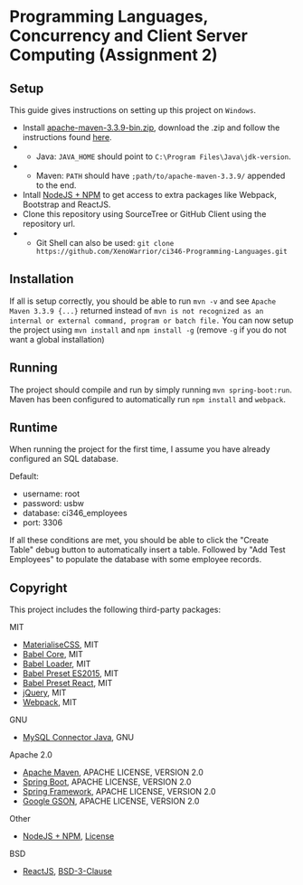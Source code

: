 # Programming Languages, Concurrency and Client Server Computing (Assignment 2)

## Setup
This guide gives instructions on setting up this project on `Windows`.

* Install [apache-maven-3.3.9-bin.zip](http://www.mirrorservice.org/sites/ftp.apache.org/maven/maven-3/3.3.9/binaries/apache-maven-3.3.9-bin.zip), download the .zip and follow the instructions found [here](https://maven.apache.org/install.html).
* * Java: `JAVA_HOME` should point to `C:\Program Files\Java\jdk-version`.
* * Maven: `PATH` should have `;path/to/apache-maven-3.3.9/` appended to the end.
* Intall [NodeJS + NPM](https://nodejs.org/en/) to get access to extra packages like Webpack, Bootstrap and ReactJS.
* Clone this repository using SourceTree or GitHub Client using the repository url.
* * Git Shell can also be used: `git clone https://github.com/XenoWarrior/ci346-Programming-Languages.git`

## Installation
If all is setup correctly, you should be able to run `mvn -v` and see `Apache Maven 3.3.9 {...}` returned instead of `mvn is not recognized as an internal or external command, program or batch file.`
You can now setup the project using `mvn install` and `npm install -g` (remove `-g` if you do not want a global installation)

## Running
The project should compile and run by simply running `mvn spring-boot:run`.
Maven has been configured to automatically run `npm install` and `webpack`.

## Runtime
When running the project for the first time, I assume you have already configured an SQL database.

Default:
* username: root
* password: usbw
* database: ci346_employees
* port: 3306

If all these conditions are met, you should be able to click the "Create Table" debug button to automatically insert a table.
Followed by "Add Test Employees" to populate the database with some employee records.

## Copyright
This project includes the following third-party packages:

MIT
* [MaterialiseCSS](http://materializecss.com/), MIT
* [Babel Core](https://github.com/babel/babel), MIT
* [Babel Loader](https://github.com/babel/babel), MIT
* [Babel Preset ES2015](https://github.com/babel/babel/tree/master/packages/babel-preset-es2015), MIT
* [Babel Preset React](https://github.com/babel/babel/tree/master/packages/babel-preset-react), MIT
* [jQuery](https://www.npmjs.com/package/jquery), MIT
* [Webpack](https://www.npmjs.com/package/webpack), MIT

GNU
* [MySQL Connector Java](https://mvnrepository.com/artifact/mysql/mysql-connector-java), GNU

Apache 2.0
* [Apache Maven](https://maven.apache.org/), APACHE LICENSE, VERSION 2.0
* [Spring Boot](https://github.com/spring-projects/spring-boot), APACHE LICENSE, VERSION 2.0
* [Spring Framework](https://github.com/spring-projects/spring-framework), APACHE LICENSE, VERSION 2.0
* [Google GSON](https://github.com/google/gson), APACHE LICENSE, VERSION 2.0

Other
* [NodeJS + NPM](https://nodejs.org/), [License](https://github.com/nodejs/node/blob/master/LICENSE)

BSD
* [ReactJS](https://facebook.github.io/react/), [BSD-3-Clause](https://spdx.org/licenses/BSD-3-Clause)
